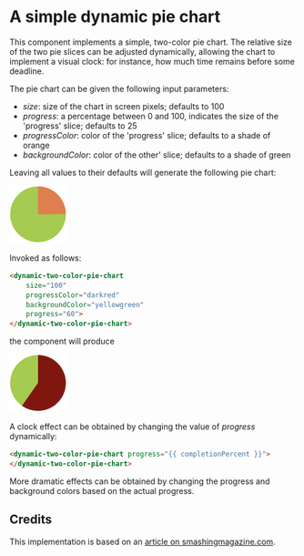 # A simple dynamic pie chart

This component implements a simple, two-color pie chart. The relative
size of the two pie slices can be adjusted dynamically, allowing the
chart to implement a visual clock: for instance, how much time 
remains before some deadline.

The pie chart can be given the following input parameters:
* _size_: size of the chart in screen pixels; defaults to 100
* _progress_: a percentage between 0 and 100, indicates the size of 
  the 'progress' slice; defaults to 25
* _progressColor_: color of the 'progress' slice; defaults
  to a shade of orange
* _backgroundColor_: color of the other' slice; defaults
  to a shade of green
  
Leaving all values to their defaults will generate the following
pie chart:

![All values to their defaults](defaults.png)

Invoked as follows:
```html
<dynamic-two-color-pie-chart
    size="100"
    progressColor="darkred"
    backgroundColor="yellowgreen"
    progress="60">
</dynamic-two-color-pie-chart>
```
the component will produce

![Example values](60.png)

A clock effect can be obtained by changing the value of _progress_ dynamically:
```html
<dynamic-two-color-pie-chart progress="{{ completionPercent }}">
</dynamic-two-color-pie-chart>
```
More dramatic effects can be obtained by changing the 
progress and background colors based on the actual progress.

## Credits

This implementation is based on an 
[article on smashingmagazine.com](https://www.smashingmagazine.com/2015/07/designing-simple-pie-charts-with-css/).
